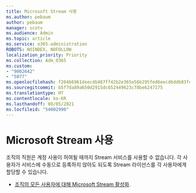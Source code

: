 ```yaml
---
title: Microsoft Stream 사용
ms.author: pebaum
author: pebaum
manager: scotv
ms.audience: Admin
ms.topic: article
ms.service: o365-administration
ROBOTS: NOINDEX, NOFOLLOW
localization_priority: Priority
ms.collection: Adm_O365
ms.custom:
- "9002642"
- "5077"
ms.openlocfilehash: f20466961deecdb487ff42b2e365e56b295fed6eecd6ddb03fda67ab9110bc4f
ms.sourcegitcommit: b5f7da89a650d2915dc652449623c78be6247175
ms.translationtype: HT
ms.contentlocale: ko-KR
ms.lasthandoff: 08/05/2021
ms.locfileid: "54002990"
---
```

# <a name="enable-microsoft-stream"></a>Microsoft Stream 사용

조직의 직원은 계정 사용이 허여될 때까지 Stream 서비스를 사용할 수 없습니다. 각 사용자가 서비스에 수동으로 등록하지 않아도 되도록 Stream 라이선스를 각 사용자에게 할당할 수 있습니다.

- [조직의 모든 사용자에 대해 Microsoft Stream 활성화](https://docs.microsoft.com/stream/assign-user-licenses).
